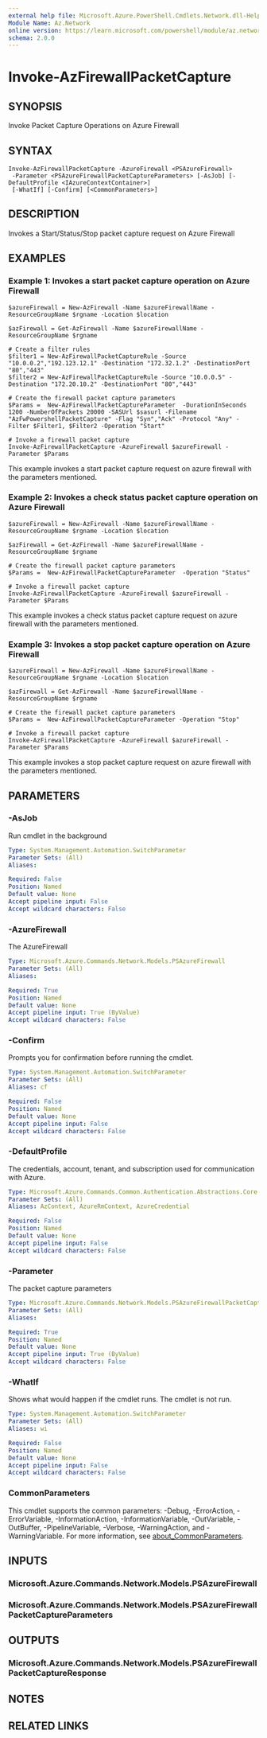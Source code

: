 ```yaml
---
external help file: Microsoft.Azure.PowerShell.Cmdlets.Network.dll-Help.xml
Module Name: Az.Network
online version: https://learn.microsoft.com/powershell/module/az.network/invoke-azfirewallpacketcapture
schema: 2.0.0
---
```


# Invoke-AzFirewallPacketCapture

## SYNOPSIS
Invoke Packet Capture Operations on Azure Firewall

## SYNTAX

```
Invoke-AzFirewallPacketCapture -AzureFirewall <PSAzureFirewall>
 -Parameter <PSAzureFirewallPacketCaptureParameters> [-AsJob] [-DefaultProfile <IAzureContextContainer>]
 [-WhatIf] [-Confirm] [<CommonParameters>]
```

## DESCRIPTION
Invokes a Start/Status/Stop packet capture request on Azure Firewall

## EXAMPLES

### Example 1:  Invokes a start packet capture operation on Azure Firewall
```
$azureFirewall = New-AzFirewall -Name $azureFirewallName -ResourceGroupName $rgname -Location $location

$azFirewall = Get-AzFirewall -Name $azureFirewallName -ResourceGroupName $rgname

# Create a filter rules
$filter1 = New-AzFirewallPacketCaptureRule -Source "10.0.0.2","192.123.12.1" -Destination "172.32.1.2" -DestinationPort "80","443"
$filter2 = New-AzFirewallPacketCaptureRule -Source "10.0.0.5" -Destination "172.20.10.2" -DestinationPort "80","443"
    
# Create the firewall packet capture parameters
$Params =  New-AzFirewallPacketCaptureParameter  -DurationInSeconds 1200 -NumberOfPackets 20000 -SASUrl $sasurl -Filename "AzFwPowershellPacketCapture" -Flag "Syn","Ack" -Protocol "Any" -Filter $Filter1, $Filter2 -Operation "Start"

# Invoke a firewall packet capture
Invoke-AzFirewallPacketCapture -AzureFirewall $azureFirewall -Parameter $Params
```

This example invokes a start packet capture request on azure firewall with the parameters mentioned.

### Example 2: Invokes a check status packet capture operation on Azure Firewall
```
$azureFirewall = New-AzFirewall -Name $azureFirewallName -ResourceGroupName $rgname -Location $location

$azFirewall = Get-AzFirewall -Name $azureFirewallName -ResourceGroupName $rgname

# Create the firewall packet capture parameters
$Params =  New-AzFirewallPacketCaptureParameter  -Operation "Status"

# Invoke a firewall packet capture
Invoke-AzFirewallPacketCapture -AzureFirewall $azureFirewall -Parameter $Params
```

This example invokes a check status packet capture request on azure firewall with the parameters mentioned.

### Example 3: Invokes a stop packet capture operation on Azure Firewall
```
$azureFirewall = New-AzFirewall -Name $azureFirewallName -ResourceGroupName $rgname -Location $location

$azFirewall = Get-AzFirewall -Name $azureFirewallName -ResourceGroupName $rgname

# Create the firewall packet capture parameters
$Params =  New-AzFirewallPacketCaptureParameter -Operation "Stop"

# Invoke a firewall packet capture
Invoke-AzFirewallPacketCapture -AzureFirewall $azureFirewall -Parameter $Params
```

This example invokes a stop packet capture request on azure firewall with the parameters mentioned.


## PARAMETERS

### -AsJob
Run cmdlet in the background

```yaml
Type: System.Management.Automation.SwitchParameter
Parameter Sets: (All)
Aliases:

Required: False
Position: Named
Default value: None
Accept pipeline input: False
Accept wildcard characters: False
```

### -AzureFirewall
The AzureFirewall

```yaml
Type: Microsoft.Azure.Commands.Network.Models.PSAzureFirewall
Parameter Sets: (All)
Aliases:

Required: True
Position: Named
Default value: None
Accept pipeline input: True (ByValue)
Accept wildcard characters: False
```

### -Confirm
Prompts you for confirmation before running the cmdlet.

```yaml
Type: System.Management.Automation.SwitchParameter
Parameter Sets: (All)
Aliases: cf

Required: False
Position: Named
Default value: None
Accept pipeline input: False
Accept wildcard characters: False
```

### -DefaultProfile
The credentials, account, tenant, and subscription used for communication with Azure.

```yaml
Type: Microsoft.Azure.Commands.Common.Authentication.Abstractions.Core.IAzureContextContainer
Parameter Sets: (All)
Aliases: AzContext, AzureRmContext, AzureCredential

Required: False
Position: Named
Default value: None
Accept pipeline input: False
Accept wildcard characters: False
```

### -Parameter
The packet capture parameters

```yaml
Type: Microsoft.Azure.Commands.Network.Models.PSAzureFirewallPacketCaptureParameters
Parameter Sets: (All)
Aliases:

Required: True
Position: Named
Default value: None
Accept pipeline input: True (ByValue)
Accept wildcard characters: False
```

### -WhatIf
Shows what would happen if the cmdlet runs.
The cmdlet is not run.

```yaml
Type: System.Management.Automation.SwitchParameter
Parameter Sets: (All)
Aliases: wi

Required: False
Position: Named
Default value: None
Accept pipeline input: False
Accept wildcard characters: False
```

### CommonParameters
This cmdlet supports the common parameters: -Debug, -ErrorAction, -ErrorVariable, -InformationAction, -InformationVariable, -OutVariable, -OutBuffer, -PipelineVariable, -Verbose, -WarningAction, and -WarningVariable. For more information, see [about_CommonParameters](http://go.microsoft.com/fwlink/?LinkID=113216).

## INPUTS

### Microsoft.Azure.Commands.Network.Models.PSAzureFirewall

### Microsoft.Azure.Commands.Network.Models.PSAzureFirewallPacketCaptureParameters

## OUTPUTS

### Microsoft.Azure.Commands.Network.Models.PSAzureFirewallPacketCaptureResponse

## NOTES

## RELATED LINKS
